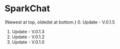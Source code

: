 # SparkChat
(Newest at top, oldedst at bottom.)
0. Update - V.0.1.5
1. Update - V.0.1.3
2. Update - V.0.1.2
3. Update - V.0.1.0
